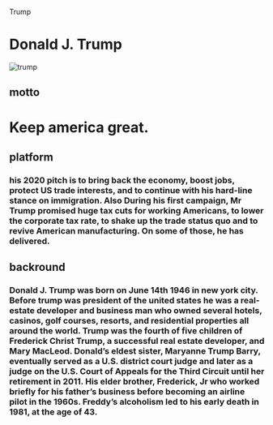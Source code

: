 Trump
# Donald J. Trump 
![trump](DONALDTRUMP.jpg)
## motto
# Keep america great.

## platform
### his 2020 pitch is to bring back the economy, boost jobs, protect US trade interests, and to continue with his hard-line stance on immigration. Also During his first campaign, Mr Trump promised huge tax cuts for working Americans, to lower the corporate tax rate, to shake up the trade status quo and to revive American manufacturing. On some of those, he has delivered.

## backround 
### Donald J. Trump was born on June 14th 1946 in new york city. Before trump was president of the united states he was a real-estate developer and business man who owned several  hotels, casinos, golf courses, resorts, and residential properties all around the world. Trump was the fourth of five children of Frederick Christ Trump, a successful real estate developer, and Mary MacLeod. Donald’s eldest sister, Maryanne Trump Barry, eventually served as a U.S. district court judge and later as a judge on the U.S. Court of Appeals for the Third Circuit until her retirement in 2011. His elder brother, Frederick, Jr who worked briefly for his father’s business before becoming an airline pilot in the 1960s. Freddy’s alcoholism led to his early death in 1981, at the age of 43.
